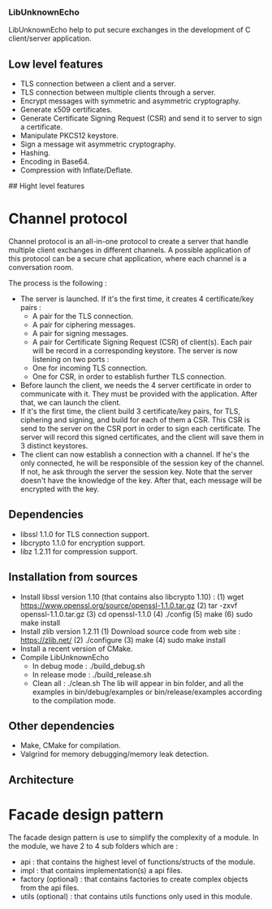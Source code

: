 ### LibUnknownEcho

LibUnknownEcho help to put secure exchanges in the development of C client/server application.

## Low level features
* TLS connection between a client and a server.
* TLS connection between multiple clients through a server.
* Encrypt messages with symmetric and asymmetric cryptography.
* Generate x509 certificates.
* Generate Certificate Signing Request (CSR) and send it to server to sign a certificate.
* Manipulate PKCS12 keystore.
* Sign a message wit asymmetric cryptography.
* Hashing.
* Encoding in Base64.
* Compression with Inflate/Deflate.

## Hight level features

# Channel protocol
Channel protocol is an all-in-one protocol to create a server that handle multiple client exchanges in different channels.
A possible application of this protocol can be a secure chat application, where each channel is a conversation room.

The process is the following :
* The server is launched. If it's the first time, it creates 4 certificate/key pairs :
    * A pair for the TLS connection.
    * A pair for ciphering messages.
    * A pair for signing messages.
    * A pair for Certificate Signing Request (CSR) of client(s).
Each pair will be record in a corresponding keystore.
The server is now listening on two ports :
    * One for incoming TLS connection.
    * One for CSR, in order to establish further TLS connection.
* Before launch the client, we needs the 4 server certificate in order to communicate with it. They must be provided with the application. After that, we can launch the client.
* If it's the first time, the client build 3 certificate/key pairs, for TLS, ciphering and signing, and build for each of them a CSR. This CSR is send to the server on the CSR port in order to sign each certificate. The server will record this signed certificates, and the client will save them in 3 distinct keystores.
* The client can now establish a connection with a channel. If he's the only connected, he will be responsible of the session key of the channel. If not, he ask through the server the session key. Note that the server doesn't have the knowledge of the key. After that, each message will be encrypted with the key.

## Dependencies
* libssl 1.1.0 for TLS connection support.
* libcrypto 1.1.0 for encryption support.
* libz 1.2.11 for compression support.

## Installation from sources
* Install libssl version 1.10 (that contains also libcrypto 1.10) :
    (1) wget https://www.openssl.org/source/openssl-1.1.0.tar.gz
    (2) tar -zxvf openssl-1.1.0.tar.gz
    (3) cd openssl-1.1.0
    (4) ./config
    (5) make
    (6) sudo make install
* Install zlib version 1.2.11
    (1) Download source code from web site : https://zlib.net/
    (2) ./configure
    (3) make
    (4) sudo make install
* Install a recent version of CMake.
* Compile LibUnknownEcho
    * In debug mode : ./build_debug.sh
    * In release mode : ./build_release.sh
    * Clean all : ./clean.sh
The lib will appear in bin folder, and all the examples in bin/debug/examples or bin/release/examples according to the compilation mode.


## Other dependencies
* Make, CMake for compilation.
* Valgrind for memory debugging/memory leak detection.

## Architecture

# Facade design pattern
The facade design pattern is use to simplify the complexity of a module.
In the module, we have 2 to 4 sub folders which are :
* api : that contains the highest level of functions/structs of the module.
* impl : that contains implementation(s) a api files.
* factory (optional) : that contains factories to create complex objects from the api files.
* utils (optional) : that contains utils functions only used in this module.
